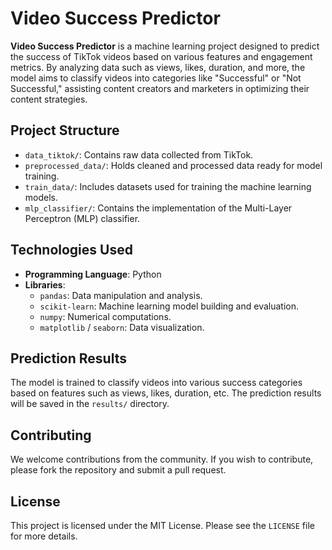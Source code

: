 # Video Success Predictor

**Video Success Predictor** is a machine learning project designed to predict the success of TikTok videos based on various features and engagement metrics. By analyzing data such as views, likes, duration, and more, the model aims to classify videos into categories like "Successful" or "Not Successful," assisting content creators and marketers in optimizing their content strategies.

## Project Structure

- `data_tiktok/`: Contains raw data collected from TikTok.
- `preprocessed_data/`: Holds cleaned and processed data ready for model training.
- `train_data/`: Includes datasets used for training the machine learning models.
- `mlp_classifier/`: Contains the implementation of the Multi-Layer Perceptron (MLP) classifier.

## Technologies Used

- **Programming Language**: Python
- **Libraries**:
  - `pandas`: Data manipulation and analysis.
  - `scikit-learn`: Machine learning model building and evaluation.
  - `numpy`: Numerical computations.
  - `matplotlib` / `seaborn`: Data visualization.

## Prediction Results

The model is trained to classify videos into various success categories based on features such as views, likes, duration, etc. The prediction results will be saved in the `results/` directory.

## Contributing

We welcome contributions from the community. If you wish to contribute, please fork the repository and submit a pull request.

## License

This project is licensed under the MIT License. Please see the `LICENSE` file for more details.
